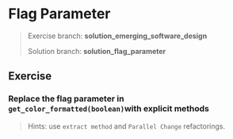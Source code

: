 # Flag Parameter

> Exercise branch: **solution_emerging_software_design**
>
> Solution branch: **solution_flag_parameter**


## Exercise

### Replace the flag parameter in ```get_color_formatted(boolean)```with explicit methods

> Hints: use ```extract method``` and ```Parallel Change``` refactorings.

